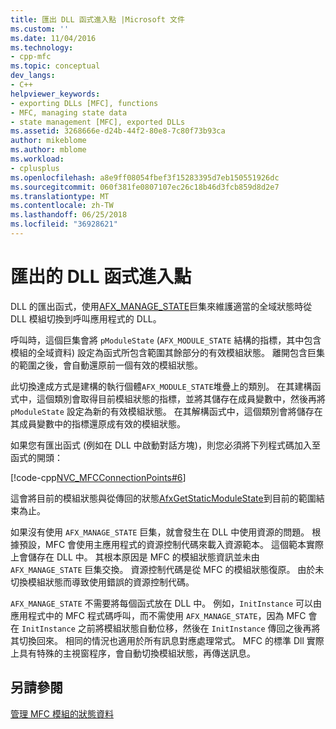 ```yaml
---
title: 匯出 DLL 函式進入點 |Microsoft 文件
ms.custom: ''
ms.date: 11/04/2016
ms.technology:
- cpp-mfc
ms.topic: conceptual
dev_langs:
- C++
helpviewer_keywords:
- exporting DLLs [MFC], functions
- MFC, managing state data
- state management [MFC], exported DLLs
ms.assetid: 3268666e-d24b-44f2-80e8-7c80f73b93ca
author: mikeblome
ms.author: mblome
ms.workload:
- cplusplus
ms.openlocfilehash: a8e9ff08054fbef3f15283395d7eb150551926dc
ms.sourcegitcommit: 060f381fe0807107ec26c18b46d3fcb859d8d2e7
ms.translationtype: MT
ms.contentlocale: zh-TW
ms.lasthandoff: 06/25/2018
ms.locfileid: "36928621"
---
```

# <a name="exported-dll-function-entry-points"></a>匯出的 DLL 函式進入點
DLL 的匯出函式，使用[AFX_MANAGE_STATE](reference/extension-dll-macros.md#afx_manage_state)巨集來維護適當的全域狀態時從 DLL 模組切換到呼叫應用程式的 DLL。  
  
 呼叫時，這個巨集會將 `pModuleState` (`AFX_MODULE_STATE` 結構的指標，其中包含模組的全域資料) 設定為函式所包含範圍其餘部分的有效模組狀態。 離開包含巨集的範圍之後，會自動還原前一個有效的模組狀態。  
  
 此切換達成方式是建構的執行個體`AFX_MODULE_STATE`堆疊上的類別。 在其建構函式中，這個類別會取得目前模組狀態的指標，並將其儲存在成員變數中，然後再將 `pModuleState` 設定為新的有效模組狀態。 在其解構函式中，這個類別會將儲存在其成員變數中的指標還原成有效的模組狀態。  
  
 如果您有匯出函式 (例如在 DLL 中啟動對話方塊)，則您必須將下列程式碼加入至函式的開頭：  
  
 [!code-cpp[NVC_MFCConnectionPoints#6](../mfc/codesnippet/cpp/exported-dll-function-entry-points_1.cpp)]  
  
 這會將目前的模組狀態與從傳回的狀態[AfxGetStaticModuleState](reference/extension-dll-macros.md#afxgetstaticmodulestate)到目前的範圍結束為止。  
  
 如果沒有使用 `AFX_MANAGE_STATE` 巨集，就會發生在 DLL 中使用資源的問題。 根據預設，MFC 會使用主應用程式的資源控制代碼來載入資源範本。 這個範本實際上會儲存在 DLL 中。 其根本原因是 MFC 的模組狀態資訊並未由 `AFX_MANAGE_STATE` 巨集交換。 資源控制代碼是從 MFC 的模組狀態復原。 由於未切換模組狀態而導致使用錯誤的資源控制代碼。  
  
 `AFX_MANAGE_STATE` 不需要將每個函式放在 DLL 中。 例如，`InitInstance` 可以由應用程式中的 MFC 程式碼呼叫，而不需使用 `AFX_MANAGE_STATE`，因為 MFC 會在 `InitInstance` 之前將模組狀態自動位移，然後在 `InitInstance` 傳回之後再將其切換回來。 相同的情況也適用於所有訊息對應處理常式。 MFC 的標準 Dll 實際上具有特殊的主視窗程序，會自動切換模組狀態，再傳送訊息。  
  
## <a name="see-also"></a>另請參閱  
 [管理 MFC 模組的狀態資料](../mfc/managing-the-state-data-of-mfc-modules.md)

